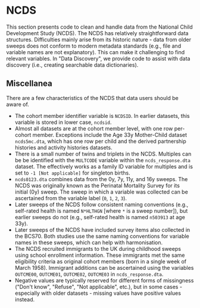 # NCDS

This section presents code to clean and handle data from the National Child Development Study (NCDS). The NCDS has relatively straightforward data structures. Difficulties mainly arise from its historic nature - data from older sweeps does not conform to modern metadata standards (e.g., file and variable names are not explanatory). This can make it challenging to find relevant variables. In "Data Discovery", we provide code to assist with data discovery (i.e., creating searchable data dictionaries).

## Miscellanea

There are a few characteristics of the NCDS that data users should be aware of.

-   The cohort member identifier variable is `NCDSID`. In earlier datasets, this variable is stored in lower case, `ncdsid`.
-   Almost all datasets are at the cohort member level, with one row per-cohort member. Exceptions include the Age 33y Mother-Child dataset `ncds5mc.dta`, which has one row per child and the derived partnership histories and activity histories datasets.
-   There is a small number of twins and triplets in the NCDS. Multiples can be be identified with the `MULTCODE` variable within the `ncds_response.dta` dataset. The effectively works as a family ID variable for multiples and is set to `-1 [Not applicable]` for singleton births.
-   `ncds0123.dta` combines data from the 0y, 7y, 11y, and 16y sweeps. The NCDS was originally known as the Perinatal Mortality Survey for its initial (0y) sweep. The sweep in which a variable was collected can be ascertained from the variable label (`0`, `1`, `2`, `3`).
-   Later sweeps of the NCDS follow consistent naming conventions (e.g., self-rated health is named `N*HLTHGN` [where `*` is a sweep number]), but earlier sweeps do not (e.g., self-rated health is named `n503913` at age 33y).
-   Later sweeps of the NCDS have included survey items also collected in the BCS70. Both studies use the same naming conventions for variable names in these sweeps, which can help with harmonisation.
-   The NCDS recruited immigrants to the UK during childhood sweeps using school enrollment information. These immigrants met the same eligibility criteria as original cohort members (born in a single week of March 1958). Immigrant additions can be ascertained using the variables `OUTCME00`, `OUTCME01`, `OUTCME02`, `OUTCME03` in `ncds_response.dta`.
-   Negative values are typically reserved for different forms of missingness ("Don't know", "Refuse", "Not applicable", etc.), but in some cases - especially with older datasets - missing values have positive values instead.